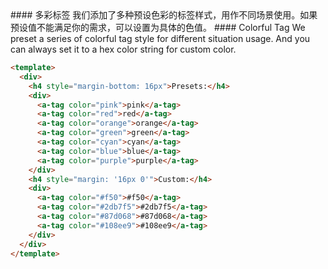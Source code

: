 <cn>
#### 多彩标签
我们添加了多种预设色彩的标签样式，用作不同场景使用。如果预设值不能满足你的需求，可以设置为具体的色值。
</cn>

<us>
#### Colorful Tag
We preset a series of colorful tag style for different situation usage.
And you can always set it to a hex color string for custom color.
</us>

```html
<template>
  <div>
    <h4 style="margin-bottom: 16px">Presets:</h4>
    <div>
      <a-tag color="pink">pink</a-tag>
      <a-tag color="red">red</a-tag>
      <a-tag color="orange">orange</a-tag>
      <a-tag color="green">green</a-tag>
      <a-tag color="cyan">cyan</a-tag>
      <a-tag color="blue">blue</a-tag>
      <a-tag color="purple">purple</a-tag>
    </div>
    <h4 style="margin: '16px 0'">Custom:</h4>
    <div>
      <a-tag color="#f50">#f50</a-tag>
      <a-tag color="#2db7f5">#2db7f5</a-tag>
      <a-tag color="#87d068">#87d068</a-tag>
      <a-tag color="#108ee9">#108ee9</a-tag>
    </div>
  </div>
</template>

```
